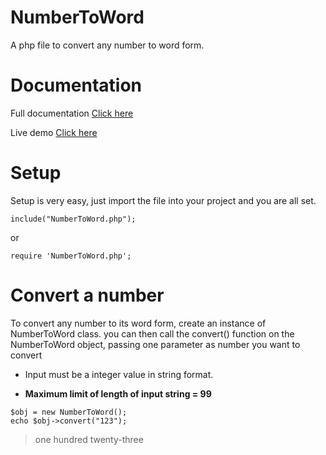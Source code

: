 # NumberToWord
A php file to convert any number to word form.

# Documentation
Full documentation [Click here](https://nfraz007.github.io/NumberToWord/)

Live demo [Click here](http://nazishfraz.co.nf/number_to_word)

# Setup

Setup is very easy, just import the file into your project and you are all set.

```
include("NumberToWord.php");
```

or

```
require 'NumberToWord.php';
```

# Convert a number
To convert any number to its word form, create an instance of NumberToWord class. you can then call the convert() function on the NumberToWord object, passing one parameter as number you want to convert

* Input must be a integer value in string format.

* **Maximum limit of length of input string = 99**

```
$obj = new NumberToWord();
echo $obj->convert("123");
```

> one hundred twenty-three
